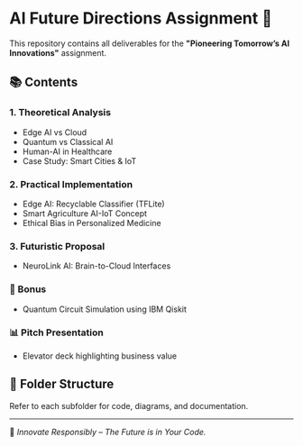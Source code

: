 # AI Future Directions Assignment 🚀

This repository contains all deliverables for the **"Pioneering Tomorrow’s AI Innovations"** assignment.

## 📚 Contents

### 1. Theoretical Analysis
- Edge AI vs Cloud
- Quantum vs Classical AI
- Human-AI in Healthcare
- Case Study: Smart Cities & IoT

### 2. Practical Implementation
- Edge AI: Recyclable Classifier (TFLite)
- Smart Agriculture AI-IoT Concept
- Ethical Bias in Personalized Medicine

### 3. Futuristic Proposal
- NeuroLink AI: Brain-to-Cloud Interfaces

### 🔮 Bonus
- Quantum Circuit Simulation using IBM Qiskit

### 📊 Pitch Presentation
- Elevator deck highlighting business value

## 📁 Folder Structure
Refer to each subfolder for code, diagrams, and documentation.

---

🧠 *Innovate Responsibly – The Future is in Your Code.*


